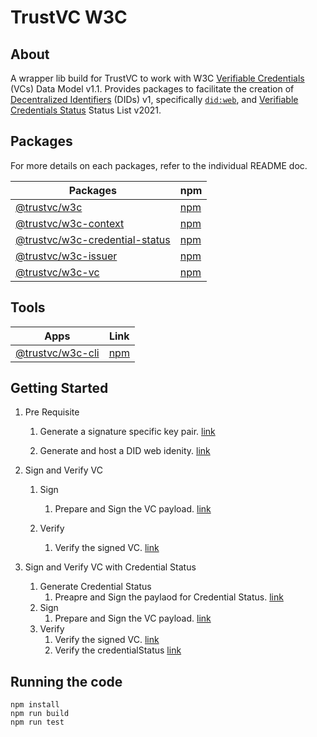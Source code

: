 # TrustVC W3C

## About
A wrapper lib build for TrustVC to work with W3C [Verifiable Credentials](https://www.w3.org/TR/vc-data-model/) (VCs) Data Model v1.1. Provides packages to facilitate the creation of [Decentralized Identifiers](https://www.w3.org/TR/did-core/) (DIDs) v1, specifically [`did:web`](https://w3c-ccg.github.io/did-method-web/), and [Verifiable Credentials Status](https://www.w3.org/TR/2023/WD-vc-status-list-20230427/) Status List v2021.

## Packages
For more details on each packages, refer to the individual README doc.

| Packages | npm |
| --- | --- |
| [@trustvc/w3c](https://github.com/TrustVC/w3c/tree/main/packages/w3c) | [npm](https://www.npmjs.com/package/@trustvc/w3c) |
| [@trustvc/w3c-context](https://github.com/TrustVC/w3c/tree/main/packages/w3c-context) | [npm](https://www.npmjs.com/package/@trustvc/w3c-context) |
| [@trustvc/w3c-credential-status](https://github.com/TrustVC/w3c/tree/main/packages/w3c-credential-status) | [npm](https://www.npmjs.com/package/@trustvc/w3c-credential-status) |
| [@trustvc/w3c-issuer](https://github.com/TrustVC/w3c/tree/main/packages/w3c-issuer) | [npm](https://www.npmjs.com/package/@trustvc/w3c-issuer) |
| [@trustvc/w3c-vc](https://github.com/TrustVC/w3c/tree/main/packages/w3c-vc) | [npm](https://www.npmjs.com/package/@trustvc/w3c-vc) |

## Tools
| Apps | Link |
| --- | --- |
| [@trustvc/w3c-cli](https://github.com/TrustVC/w3c/tree/main/apps/w3c-cli) | [npm](https://www.npmjs.com/package/@trustvc/w3c-cli) |

## Getting Started 

1. Pre Requisite
    1. Generate a signature specific key pair. [link](https://github.com/TrustVC/w3c/tree/main/packages/w3c-issuer#1-create-private-key)

    2. Generate and host a DID web idenity. [link](https://github.com/TrustVC/w3c/tree/main/packagesw3c-issuer#2-generate-did-key-pair-and-did-document)
2. Sign and Verify VC
    1. Sign
        1. Prepare and Sign the VC payload. [link](https://github.com/TrustVC/w3c/tree/main/packages/w3c-vc#1-signing-a-credential)

    2. Verify
        1. Verify the signed VC. [link](https://github.com/TradeTrust/w3c/tree/main/packages/w3c-vc#2-verifying-a-credential)

3. Sign and Verify VC with Credential Status
    1. Generate Credential Status
        1. Preapre and Sign the paylaod for Credential Status. [link](https://github.com/TrustVC/w3c/tree/main/packages/w3c-credential-status#w3c-credential-status)
    2. Sign
        1. Prepare and Sign the VC payload. [link](https://github.com/TrustVC/w3c/tree/main/packages/w3c-vc#1-signing-a-credential)
    3. Verify
        1. Verify the signed VC. [link](https://github.com/TradeTrust/w3c/tree/main/packages/w3c-vc#2-verifying-a-credential)
        2. Verify the credentialStatus [link]()


## Running the code
```
npm install
npm run build
npm run test
```
